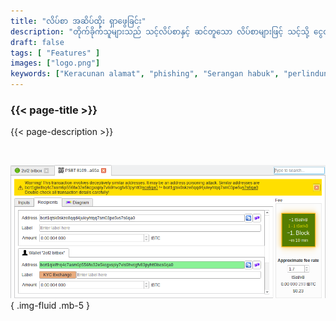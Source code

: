 ```yaml
---
title: "လိပ်စာ အဆိပ်ထိုး ရှာဖွေခြင်း"
description: "တိုက်ခိုက်သူများသည် သင့်လိပ်စာနှင့် ဆင်တူသော လိပ်စာများဖြင့် သင့်သို့ ငွေလွှဲများ ပို့နိုင်သည်။ Bitcoin Safe သည် ထိုကဲ့သို့ဖြစ်ပါက သင့်အား သတိပေးမည်။"
draft: false
tags: [ "Features" ]
images: ["logo.png"]
keywords: ["Keracunan alamat", "phishing", "Serangan habuk", "perlindungan dompet"]
---
```


### {{< page-title >}} 
{{< page-description >}} 

<br>



![](logo.png)
{ .img-fluid .mb-5 }